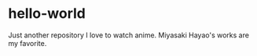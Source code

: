 # hello-world
Just another repository
I love to watch anime. Miyasaki Hayao's works are my favorite.
